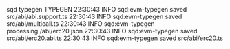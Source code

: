 <div id="termynal" data-termynal>
    <span data-ty="input"><span class="file-path"></span>sqd typegen</span>
    <span data-ty>TYPEGEN</span>
    <span data-ty>22:30:43 INFO sqd:evm-typegen saved src/abi/abi.support.ts</span>
    <span data-ty>22:30:43 INFO sqd:evm-typegen saved src/abi/multicall.ts</span>
    <span data-ty>22:30:43 INFO sqd:evm-typegen processing./abi/erc20.json</span>
    <span data-ty>22:30:43 INFO sqd:evm-typegen saved src/abi/erc20.abi.ts</span>
    <span data-ty>22:30:43 INFO sqd:evm-typegen saved src/abi/erc20.ts</span>
    <span data-ty="input"><span class="file-path"></span></span>
</div>